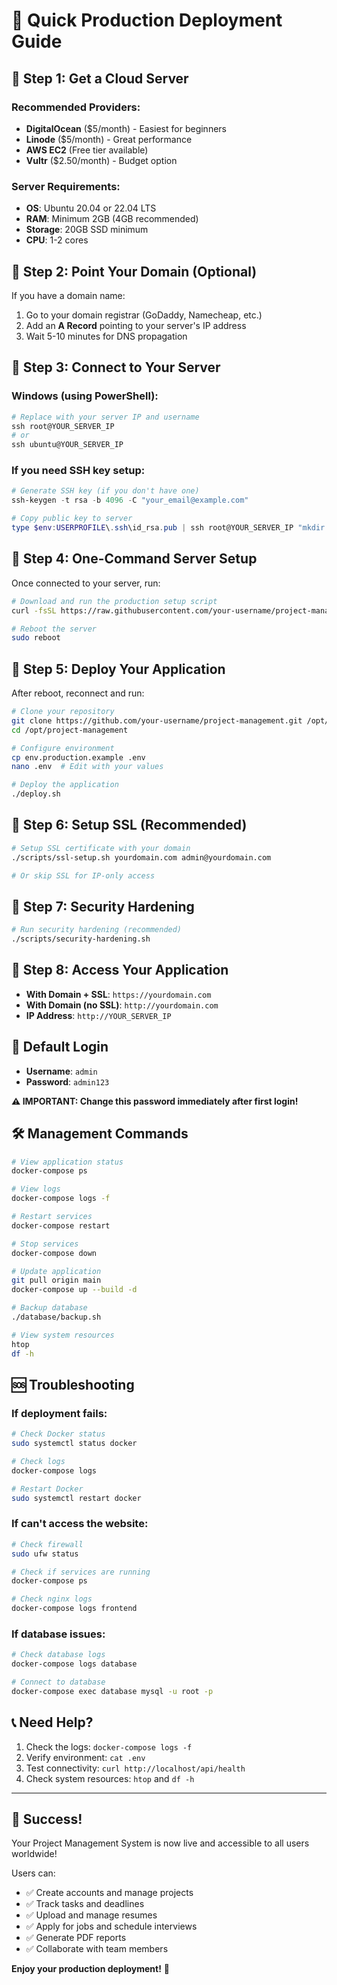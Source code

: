# 🚀 Quick Production Deployment Guide

## 🎯 **Step 1: Get a Cloud Server**

### Recommended Providers:
- **DigitalOcean** ($5/month) - Easiest for beginners
- **Linode** ($5/month) - Great performance
- **AWS EC2** (Free tier available)
- **Vultr** ($2.50/month) - Budget option

### Server Requirements:
- **OS**: Ubuntu 20.04 or 22.04 LTS
- **RAM**: Minimum 2GB (4GB recommended)
- **Storage**: 20GB SSD minimum
- **CPU**: 1-2 cores

## 🎯 **Step 2: Point Your Domain (Optional)**

If you have a domain name:
1. Go to your domain registrar (GoDaddy, Namecheap, etc.)
2. Add an **A Record** pointing to your server's IP address
3. Wait 5-10 minutes for DNS propagation

## 🎯 **Step 3: Connect to Your Server**

### Windows (using PowerShell):
```powershell
# Replace with your server IP and username
ssh root@YOUR_SERVER_IP
# or
ssh ubuntu@YOUR_SERVER_IP
```

### If you need SSH key setup:
```powershell
# Generate SSH key (if you don't have one)
ssh-keygen -t rsa -b 4096 -C "your_email@example.com"

# Copy public key to server
type $env:USERPROFILE\.ssh\id_rsa.pub | ssh root@YOUR_SERVER_IP "mkdir -p ~/.ssh && cat >> ~/.ssh/authorized_keys"
```

## 🎯 **Step 4: One-Command Server Setup**

Once connected to your server, run:

```bash
# Download and run the production setup script
curl -fsSL https://raw.githubusercontent.com/your-username/project-management/main/scripts/production-setup.sh | bash

# Reboot the server
sudo reboot
```

## 🎯 **Step 5: Deploy Your Application**

After reboot, reconnect and run:

```bash
# Clone your repository
git clone https://github.com/your-username/project-management.git /opt/project-management
cd /opt/project-management

# Configure environment
cp env.production.example .env
nano .env  # Edit with your values

# Deploy the application
./deploy.sh
```

## 🎯 **Step 6: Setup SSL (Recommended)**

```bash
# Setup SSL certificate with your domain
./scripts/ssl-setup.sh yourdomain.com admin@yourdomain.com

# Or skip SSL for IP-only access
```

## 🎯 **Step 7: Security Hardening**

```bash
# Run security hardening (recommended)
./scripts/security-hardening.sh
```

## 🎯 **Step 8: Access Your Application**

- **With Domain + SSL**: `https://yourdomain.com`
- **With Domain (no SSL)**: `http://yourdomain.com`
- **IP Address**: `http://YOUR_SERVER_IP`

## 🔑 **Default Login**

- **Username**: `admin`
- **Password**: `admin123`

**⚠️ IMPORTANT: Change this password immediately after first login!**

## 🛠️ **Management Commands**

```bash
# View application status
docker-compose ps

# View logs
docker-compose logs -f

# Restart services
docker-compose restart

# Stop services
docker-compose down

# Update application
git pull origin main
docker-compose up --build -d

# Backup database
./database/backup.sh

# View system resources
htop
df -h
```

## 🆘 **Troubleshooting**

### If deployment fails:
```bash
# Check Docker status
sudo systemctl status docker

# Check logs
docker-compose logs

# Restart Docker
sudo systemctl restart docker
```

### If can't access the website:
```bash
# Check firewall
sudo ufw status

# Check if services are running
docker-compose ps

# Check nginx logs
docker-compose logs frontend
```

### If database issues:
```bash
# Check database logs
docker-compose logs database

# Connect to database
docker-compose exec database mysql -u root -p
```

## 📞 **Need Help?**

1. Check the logs: `docker-compose logs -f`
2. Verify environment: `cat .env`
3. Test connectivity: `curl http://localhost/api/health`
4. Check system resources: `htop` and `df -h`

---

## 🎉 **Success!**

Your Project Management System is now live and accessible to all users worldwide! 

Users can:
- ✅ Create accounts and manage projects
- ✅ Track tasks and deadlines
- ✅ Upload and manage resumes
- ✅ Apply for jobs and schedule interviews
- ✅ Generate PDF reports
- ✅ Collaborate with team members

**Enjoy your production deployment!** 🚀